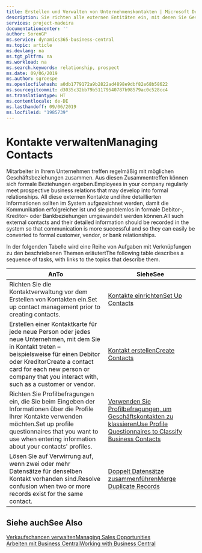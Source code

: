 ```yaml
---
title: Erstellen und Verwalten von Unternehmenskontakten | Microsoft Docs
description: Sie richten alle externen Entitäten ein, mit denen Sie Geschäftsbeziehungen haben (wie Debitoren, Interessenten, Kreditoren und Berater).
services: project-madeira
documentationcenter: ''
author: SorenGP
ms.service: dynamics365-business-central
ms.topic: article
ms.devlang: na
ms.tgt_pltfrm: na
ms.workload: na
ms.search.keywords: relationship, prospect
ms.date: 09/06/2019
ms.author: sgroespe
ms.openlocfilehash: a0db1779172a9b2822ad4898e9dbf82e68b58622
ms.sourcegitcommit: d3035c32bb79b51179540787b98579ac0c528cc4
ms.translationtype: HT
ms.contentlocale: de-DE
ms.lasthandoff: 09/06/2019
ms.locfileid: "1985739"
---
```

# <a name="managing-contacts"></a><span data-ttu-id="4b3f9-103">Kontakte verwalten</span><span class="sxs-lookup"><span data-stu-id="4b3f9-103">Managing Contacts</span></span>
<span data-ttu-id="4b3f9-104">Mitarbeiter in Ihrem Unternehmen treffen regelmäßig mit möglichen Geschäftsbeziehungen zusammen. Aus diesen Zusammentreffen können sich formale Beziehungen ergeben.</span><span class="sxs-lookup"><span data-stu-id="4b3f9-104">Employees in your company regularly meet prospective business relations that may develop into formal relationships.</span></span> <span data-ttu-id="4b3f9-105">All diese externen Kontakte und ihre detaillierten Informationen sollten im System aufgezeichnet werden, damit die Kommunikation erfolgreicher ist und sie problemlos in formale Debitor-, Kreditor- oder Bankbeziehungen umgewandelt werden können.</span><span class="sxs-lookup"><span data-stu-id="4b3f9-105">All such external contacts and their detailed information should be recorded in the system so that communication is more successful and so they can easily be converted to formal customer, vendor, or bank relationships.</span></span>

<span data-ttu-id="4b3f9-106">In der folgenden Tabelle wird eine Reihe von Aufgaben mit Verknüpfungen zu den beschriebenen Themen erläutert</span><span class="sxs-lookup"><span data-stu-id="4b3f9-106">The following table describes a sequence of tasks, with links to the topics that describe them.</span></span>

| <span data-ttu-id="4b3f9-107">An</span><span class="sxs-lookup"><span data-stu-id="4b3f9-107">To</span></span> | <span data-ttu-id="4b3f9-108">Siehe</span><span class="sxs-lookup"><span data-stu-id="4b3f9-108">See</span></span> |
| --- | --- |
| <span data-ttu-id="4b3f9-109">Richten Sie die Kontaktverwaltung vor dem Erstellen von Kontakten ein.</span><span class="sxs-lookup"><span data-stu-id="4b3f9-109">Set up contact management prior to creating contacts.</span></span> |[<span data-ttu-id="4b3f9-110">Kontakte einrichten</span><span class="sxs-lookup"><span data-stu-id="4b3f9-110">Set Up Contacts</span></span>](marketing-setup-contacts.md) |
| <span data-ttu-id="4b3f9-111">Erstellen einer Kontaktkarte für jede neue Person oder jedes neue Unternehmen, mit dem Sie in Kontakt treten – beispielsweise für einen Debitor oder Kreditor</span><span class="sxs-lookup"><span data-stu-id="4b3f9-111">Create a contact card for each new person or company that you interact with, such as a customer or vendor.</span></span> |[<span data-ttu-id="4b3f9-112">Kontakt erstellen</span><span class="sxs-lookup"><span data-stu-id="4b3f9-112">Create Contacts</span></span>](marketing-create-contact-companies.md) |
|<span data-ttu-id="4b3f9-113">Richten Sie Profilbefragungen ein, die Sie beim Eingeben der Informationen über die Profile Ihrer Kontakte verwenden möchten.</span><span class="sxs-lookup"><span data-stu-id="4b3f9-113">Set up profile questionnaires that you want to use when entering information about your contacts' profiles.</span></span>|[<span data-ttu-id="4b3f9-114">Verwenden Sie Profilbefragungen, um Geschäftskontakten zu klassieren</span><span class="sxs-lookup"><span data-stu-id="4b3f9-114">Use Profile Questionnaires to Classify Business Contacts</span></span>](marketing-create-contact-profile-questionnaire.md)|
|<span data-ttu-id="4b3f9-115">Lösen Sie auf Verwirrung auf, wenn zwei oder mehr Datensätze für denselben Kontakt vorhanden sind.</span><span class="sxs-lookup"><span data-stu-id="4b3f9-115">Resolve confusion when two or more records exist for the same contact.</span></span>|[<span data-ttu-id="4b3f9-116">Doppelt Datensätze zusammenführen</span><span class="sxs-lookup"><span data-stu-id="4b3f9-116">Merge Duplicate Records</span></span>](sales-how-merge-duplicate-records.md)|

## <a name="see-also"></a><span data-ttu-id="4b3f9-117">Siehe auch</span><span class="sxs-lookup"><span data-stu-id="4b3f9-117">See Also</span></span>
[<span data-ttu-id="4b3f9-118">Verkaufschancen verwalten</span><span class="sxs-lookup"><span data-stu-id="4b3f9-118">Managing Sales Opportunities</span></span>](marketing-manage-sales-opportunities.md)  
[<span data-ttu-id="4b3f9-119">Arbeiten mit  Business Central</span><span class="sxs-lookup"><span data-stu-id="4b3f9-119">Working with Business Central</span></span>](ui-work-product.md)  
